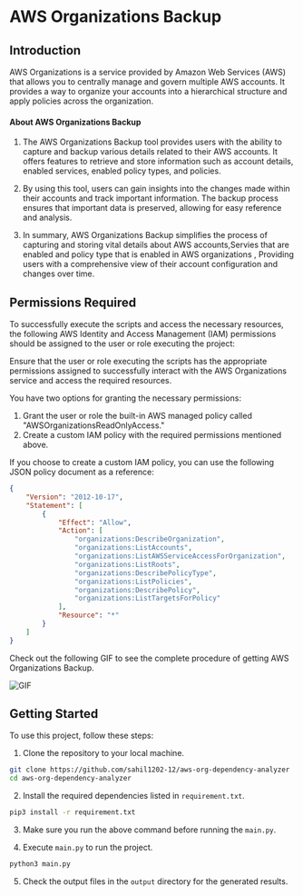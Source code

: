 # AWS Organizations Backup

## Introduction

AWS Organizations is a service provided by Amazon Web Services (AWS) that allows you to centrally manage and govern multiple AWS accounts. It provides a way to organize your accounts into a hierarchical structure and apply policies across the organization.

 #### About AWS Organizations Backup

  1. The AWS Organizations Backup tool provides users with the ability to capture and backup various details related to their AWS accounts. It offers                features to retrieve and store information such as account details, enabled services, enabled policy types, and policies.

  2. By using this tool, users can gain insights into the changes made within their accounts and track important information. The backup process ensures that        important data is preserved, allowing for easy reference and analysis.

  3. In summary, AWS Organizations Backup simplifies the process of capturing and storing vital details about AWS accounts,Servies that are enabled and policy      type that is enabled in AWS organizations , Providing users with a comprehensive  view of their account configuration and changes over time.

## Permissions Required 

To successfully execute the scripts and access the necessary resources, the following AWS Identity and Access Management (IAM) permissions should be assigned to the user or role executing the project:

Ensure that the user or role executing the scripts has the appropriate permissions assigned to successfully interact with the AWS Organizations service and access the required resources.

You have two options for granting the necessary permissions:
1. Grant the user or role the built-in AWS managed policy called "AWSOrganizationsReadOnlyAccess."
2. Create a custom IAM policy with the required permissions mentioned above.

If you choose to create a custom IAM policy, you can use the following JSON policy document as a reference:

```json
{
    "Version": "2012-10-17",
    "Statement": [
        {
            "Effect": "Allow",
            "Action": [
                "organizations:DescribeOrganization",
                "organizations:ListAccounts",
                "organizations:ListAWSServiceAccessForOrganization",
                "organizations:ListRoots",
                "organizations:DescribePolicyType",
                "organizations:ListPolicies",
                "organizations:DescribePolicy",
                "organizations:ListTargetsForPolicy"
            ],
            "Resource": "*"
        }
    ]
}
```





Check out the following GIF to see the complete procedure of getting AWS Organizations Backup. 


![GIF](https://github.com/sahil121-12/aws-organizations-backup/blob/main/all-steps.gif)



## Getting Started

To use this project, follow these steps:

1. Clone the repository to your local machine.
```bash
git clone https://github.com/sahil1202-12/aws-org-dependency-analyzer
cd aws-org-dependency-analyzer
```
2. Install the required dependencies listed in `requirement.txt`.
            
```bash
pip3 install -r requirement.txt
```
3. Make sure you run the above command before running the `main.py`.


4. Execute `main.py` to run the project.
```bash
python3 main.py
```
5. Check the output files in the `output` directory for the generated results.



